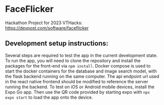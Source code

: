 # FaceFlicker
Hackathon Project for 2023 VTHacks: https://devpost.com/software/faceflicker

## Development setup instructions:
Several steps are required to test the app in the current development state. To run the app, you will need to clone the repository and install the packages for the front-end via `npm install`. 
Docker compose is used to start the docker containers for the database and image search model, with the flask backend running on the same computer. The api endpoint url used in the react native frontend should be modified to reference the 
server running the backend. To test on iOS or Android mobile devices, install the Expo Go app. Then use the QR code provided by starting expo with `npx expo start` to load the app onto the device. 
